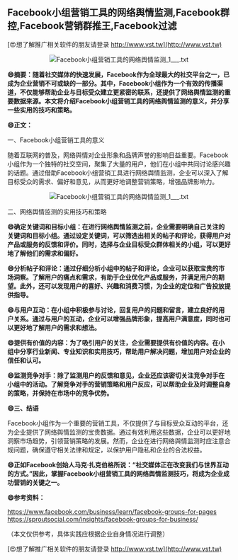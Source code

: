 ## **Facebook小组营销工具的网络舆情监测,Facebook群控,Facebook营销群推王,Facebook过滤**

[😍想了解推广相关软件的朋友请登录 http://www.vst.tw](http://www.vst.tw)

 <center><img src="https://vst.tw/MP4/tuiguang/png/7.png" alt="Facebook小组营销工具的网络舆情监测_1___.txt"></center>

**😄摘要：随着社交媒体的快速发展，Facebook作为全球最大的社交平台之一，已成为企业营销不可或缺的一部分。其中，Facebook小组作为一个有效的传播渠道，不仅能够帮助企业与目标受众建立更紧密的联系，还提供了网络舆情监测的重要数据来源。本文将介绍Facebook小组营销工具的网络舆情监测的意义，并分享一些实用的技巧和策略。**

**😄正文：**

一、Facebook小组营销工具的意义

随着互联网的普及，网络舆情对企业形象和品牌声誉的影响日益重要。Facebook小组作为一个独特的社交空间，聚集了大量的用户，他们在小组中共同讨论感兴趣的话题。通过借助Facebook小组营销工具进行网络舆情监测，企业可以深入了解目标受众的需求、偏好和意见，从而更好地调整营销策略，增强品牌影响力。

 <center><img src="https://vst.tw/MP4/tuiguang/png/5.png" alt="Facebook小组营销工具的网络舆情监测_1___.txt"></center>

二、网络舆情监测的实用技巧和策略

**😄确定关键词和目标小组：在进行网络舆情监测之前，企业需要明确自己关注的关键词和目标小组。通过设定关键词，可以筛选出相关的帖子和评论，获得用户对产品或服务的反馈和评价。同时，选择与企业目标受众群体相关的小组，可以更好地了解他们的需求和偏好。**

**😄分析帖子和评论：通过仔细分析小组中的帖子和评论，企业可以获取宝贵的市场洞察。了解用户的痛点和需求，有助于企业优化产品或服务，并满足用户的期望。此外，还可以发现用户的喜好、兴趣和消费习惯，为企业的定位和广告投放提供指导。**

**😄与用户互动：在小组中积极参与讨论，回复用户的问题和留言，建立良好的用户关系。通过与用户的互动，企业可以增强品牌形象，提高用户满意度，同时也可以更好地了解用户的需求和想法。**

**😄提供有价值的内容：为了吸引用户的关注，企业需要提供有价值的内容。在小组中分享行业新闻、专业知识和实用技巧，帮助用户解决问题，增加用户对企业的信任和认可。**

**😄监测竞争对手：除了监测用户的反馈和意见，企业还应该密切关注竞争对手在小组中的活动。了解竞争对手的营销策略和用户反应，可以帮助企业及时调整自身的策略，并保持在市场中的竞争优势。**

**😄三、结语**

Facebook小组作为一个重要的营销工具，不仅提供了与目标受众互动的平台，还为企业提供了网络舆情监测的宝贵数据。通过有效利用这些数据，企业可以更好地洞察市场趋势，引领营销策略的发展。然而，企业在进行网络舆情监测时应注意合规问题，确保遵守相关法律和规定，以保护用户隐私和企业的合法权益。

**😄正如Facebook创始人马克·扎克伯格所说：“社交媒体正在改变我们与世界互动的方式。”因此，掌握Facebook小组营销工具的网络舆情监测技巧，将成为企业成功营销的关键之一。**

**😄参考资料：**

https://www.facebook.com/business/learn/facebook-groups-for-pages
https://sproutsocial.com/insights/facebook-groups-for-business/

（本文仅供参考，具体实践应根据企业自身情况进行调整）

[😍想了解推广相关软件的朋友请登录 http://www.vst.tw](http://www.vst.tw)



